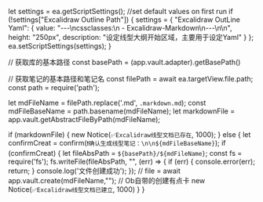 let settings = ea.getScriptSettings();
//set default values on first run
if (!settings["Excalidraw Outline Path"]) {
    settings = {
        "Excalidraw OutLine Yaml": {
            value: "---\ncssclasses:\n  - Excalidraw-Markdown\n---\n\n",
            height: "250px",
            description: "设定线型大纲开始区域，主要用于设定Yaml"
        }
    };
    ea.setScriptSettings(settings);
}

// 获取库的基本路径
const basePath = (app.vault.adapter).getBasePath()

// 获取笔记的基本路径和笔记名
const filePath = await ea.targetView.file.path;
const path = require('path');

let mdFileName = filePath.replace('.md', `.markdown.md`);
const mdFileBaseName = path.basename(mdFileName);
let markdownFile = app.vault.getAbstractFileByPath(mdFileName);

if (markdownFile) {
    new Notice(`✅Excalidraw线型文档已存在`, 1000);
} else {
    let confirmCreat = confirm(`❗确认生成线型笔记：\n\n${mdFileBaseName}`);
    if (confirmCreat) {
        let fileAbsPath = `${basePath}/${mdFileName}`;
        const fs = require('fs');
        fs.writeFile(fileAbsPath, "", (err) => {
            if (err) {
                console.error(err);
                return;
            }
            console.log('文件创建成功');
        });
        // file = await app.vault.create(mdFileName,""); // Ob自带的创建有点卡
        new Notice(`✅Excalidraw线型文档已建立`, 1000)
    }
}

